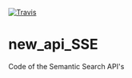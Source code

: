 [![Travis](http://img.shields.io/travis/ccarrubba/new_api_SSE/master.png)](https://travis-ci.org/ccarrubba/new_api_SSE)

# new_api_SSE
Code of the Semantic Search API's
